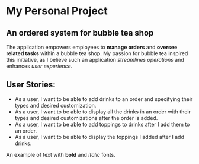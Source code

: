# My Personal Project

## An ordered system for bubble tea shop

The application empowers employees to **manage orders** and **oversee related tasks** within a bubble tea shop. 
My passion for bubble tea inspired this initiative, as I believe such an application *streamlines operations* 
and enhances *user experience*.

## User Stories:
- As a user, I want to be able to add drinks to an order and specifying their types and desired customization.
- As a user, I want to be able to display all the drinks in an order with their types and desired customizations after the order is added.
- As a user, I want to be able to add toppings to drinks after I add them to an order.
- As a user, I want to be able to display the toppings I added after I add drinks.


An example of text with **bold** and *italic* fonts.  